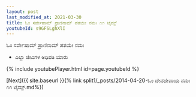 ```yaml
---
layout: post
last_modified_at: 2021-03-30
title: ಓಂ ಸರ್ವೇಷಾಮ್ ಪ್ರಾಣಿನಾಮ್ ಪತಯೇ ನಮಃ ೧೧ ಟೈಮ್ಸ್
youtubeId: s9GFSLghXlI
---
```

 
 
 ಓಂ ಸರ್ವೇಷಾಮ್ ಪ್ರಾಣಿನಾಮ್ ಪತಯೇ ನಮಃ  
 
 -  ಎಲ್ಲಾ ಜೀವಿಗಳ ಅಧಿಪತಿ ಯಾರು 
 
  
 
  
 
 
 
 
 
 


{% include youtubePlayer.html id=page.youtubeId %}
 
[Next]({{ site.baseurl }}{% link  split1/_posts/2014-04-20-ಓಂ ದೇವದೇವಾಯ ನಮಃ ೧೧ ಟೈಮ್ಸ್.md%})
 
